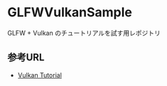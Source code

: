 # GLFWVulkanSample
GLFW + Vulkan のチュートリアルを試す用レポジトリ

## 参考URL
- [Vulkan Tutorial](https://vulkan-tutorial.com/Introduction)
